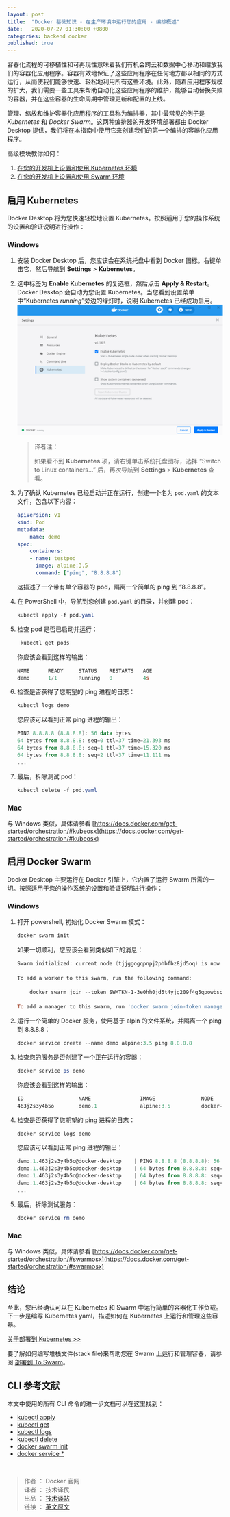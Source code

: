 ```yaml
---
layout: post
title:  "Docker 基础知识 - 在生产环境中运行您的应用 - 编排概述"
date:   2020-07-27 01:30:00 +0800
categories: backend docker
published: true
---
```


容器化流程的可移植性和可再现性意味着我们有机会跨云和数据中心移动和缩放我们的容器化应用程序。容器有效地保证了这些应用程序在任何地方都以相同的方式运行，从而使我们能够快速、轻松地利用所有这些环境。此外，随着应用程序规模的扩大，我们需要一些工具来帮助自动化这些应用程序的维护，能够自动替换失败的容器，并在这些容器的生命周期中管理更新和配置的上线。

管理、缩放和维护容器化应用程序的工具称为编排器，其中最常见的例子是 *Kubernetes* 和 *Docker Swarm*。这两种编排器的开发环境部署都由 Docker Desktop 提供，我们将在本指南中使用它来创建我们的第一个编排的容器化应用程序。

高级模块教你如何：

1. [在您的开发机上设置和使用 Kubernetes 环境](/backend/docker/2020/08/03/docker-get-started-kube-deploy.html)
2. [在您的开发机上设置和使用 Swarm 环境](https://docs.docker.com/get-started/swarm-deploy/)

## 启用 Kubernetes

Docker Desktop 将为您快速轻松地设置 Kubernetes。按照适用于您的操作系统的设置和验证说明进行操作：

### Windows

1. 安装 Docker Desktop 后，您应该会在系统托盘中看到 Docker 图标。右键单击它，然后导航到 **Settings** > **Kubernetes**。
2. 选中标签为 **Enable Kubernetes** 的复选框，然后点击 **Apply & Restart**。Docker Desktop 会自动为您设置 Kubernetes。当您看到设置菜单中“Kubernetes *running*”旁边的绿灯时，说明 Kubernetes 已经成功启用。
    ![docker-enable-kubernetes](/assets/images/docker-enable-kubernetes.png)
    > 译者注：
    > 
    > 如果看不到 **Kubernetes** 项，请右键单击系统托盘图标，选择 “Switch to Linux containers...” 后，再次导航到 **Settings** > **Kubernetes** 查看。
3. 为了确认 Kubernetes 已经启动并正在运行，创建一个名为 `pod.yaml` 的文本文件，包含以下内容：

    ```yaml
    apiVersion: v1
    kind: Pod
    metadata:
        name: demo
    spec:
        containers:
        - name: testpod
          image: alpine:3.5
          command: ["ping", "8.8.8.8"]
    ```

    这描述了一个带有单个容器的 pod，隔离一个简单的 ping 到 “8.8.8.8”。
4. 在 PowerShell 中，导航到您创建 `pod.yaml` 的目录，并创建 pod：
   
   ```powershell
   kubectl apply -f pod.yaml
   ```

5. 检查 pod 是否已启动并运行：
   ```powershell
    kubectl get pods
    ```
    你应该会看到这样的输出：
    ```powershell
    NAME      READY     STATUS    RESTARTS   AGE
    demo      1/1       Running   0          4s
    ```
6. 检查是否获得了您期望的 ping 进程的日志：
    ```powershell
    kubectl logs demo
    ```
    您应该可以看到正常 ping 进程的输出：
    ```powershell
    PING 8.8.8.8 (8.8.8.8): 56 data bytes
    64 bytes from 8.8.8.8: seq=0 ttl=37 time=21.393 ms
    64 bytes from 8.8.8.8: seq=1 ttl=37 time=15.320 ms
    64 bytes from 8.8.8.8: seq=2 ttl=37 time=11.111 ms
    ...
    ```
7. 最后，拆除测试 pod：
    ```powershell
    kubectl delete -f pod.yaml
    ```

### Mac

与 Windows 类似，具体请参看 [https://docs.docker.com/get-started/orchestration/#kubeosx](https://docs.docker.com/get-started/orchestration/#kubeosx)


## 启用 Docker Swarm

Docker Desktop 主要运行在 Docker 引擎上，它内置了运行 Swarm 所需的一切。按照适用于您的操作系统的设置和验证说明进行操作：

### Windows

1. 打开 powershell, 初始化 Docker Swarm 模式：
    ```powershell
    docker swarm init
    ```
    如果一切顺利，您应该会看到类似如下的消息：

    ```powershell
    Swarm initialized: current node (tjjggogqpnpj2phbfbz8jd5oq) is now a manager.

    To add a worker to this swarm, run the following command:

        docker swarm join --token SWMTKN-1-3e0hh0jd5t4yjg209f4g5qpowbsczfahv2dea9a1ay2l8787cf-2h4ly330d0j917ocvzw30j5x9 192.168.65.3:2377

    To add a manager to this swarm, run 'docker swarm join-token manager' and follow the instructions.
    ```
2. 运行一个简单的 Docker 服务，使用基于 alpin 的文件系统，并隔离一个 ping 到 8.8.8.8：
    ```powershell
    docker service create --name demo alpine:3.5 ping 8.8.8.8
    ```
3. 检查您的服务是否创建了一个正在运行的容器：
    ```powershell
    docker service ps demo
    ```
    你应该会看到这样的输出：
    ```powershell
    ID                  NAME                IMAGE               NODE                DESIRED STATE       CURRENT STATE           ERROR               PORTS
    463j2s3y4b5o        demo.1              alpine:3.5          docker-desktop      Running             Running 8 seconds ago
    ```
4. 检查是否获得了您期望的 ping 进程的日志：
    ```powershell
    docker service logs demo
    ```
    您应该可以看到正常 ping 进程的输出：
    ```powershell
    demo.1.463j2s3y4b5o@docker-desktop    | PING 8.8.8.8 (8.8.8.8): 56 data bytes
    demo.1.463j2s3y4b5o@docker-desktop    | 64 bytes from 8.8.8.8: seq=0 ttl=37 time=13.005 ms
    demo.1.463j2s3y4b5o@docker-desktop    | 64 bytes from 8.8.8.8: seq=1 ttl=37 time=13.847 ms
    demo.1.463j2s3y4b5o@docker-desktop    | 64 bytes from 8.8.8.8: seq=2 ttl=37 time=41.296 ms
    ...
    ```
5. 最后，拆除测试服务：
    ```powershell
    docker service rm demo
    ```

### Mac

与 Windows 类似，具体请参看 [https://docs.docker.com/get-started/orchestration/#swarmosx](https://docs.docker.com/get-started/orchestration/#swarmosx)



## 结论

至此，您已经确认可以在 Kubernetes 和 Swarm 中运行简单的容器化工作负载。下一步是编写 Kubernetes yaml，描述如何在 Kubernetes 上运行和管理这些容器。

[关于部署到 Kubernetes >>](https://docs.docker.com/get-started/kube-deploy/)

要了解如何编写堆栈文件(stack file)来帮助您在 Swarm 上运行和管理容器，请参阅 [部署到 To Swarm](https://docs.docker.com/get-started/swarm-deploy/)。

## CLI 参考文献

本文中使用的所有 CLI 命令的进一步文档可以在这里找到：

- [kubectl apply](https://kubernetes.io/docs/reference/generated/kubectl/kubectl-commands#apply)
- [kubectl get](https://kubernetes.io/docs/reference/generated/kubectl/kubectl-commands#get)
- [kubectl logs](https://kubernetes.io/docs/reference/generated/kubectl/kubectl-commands#logs)
- [kubectl delete](https://kubernetes.io/docs/reference/generated/kubectl/kubectl-commands#delete)
- [docker swarm init](https://docs.docker.com/engine/reference/commandline/swarm_init/)
- [docker service *](https://docs.docker.com/engine/reference/commandline/service/)


<br/>

> 作者 ： Docker 官网 <br/>
> 译者 ： 技术译民 <br/>
> 出品 ： [技术译站](https://ittranslator.cn/) <br/>
> 链接 ： [英文原文](https://docs.docker.com/get-started/orchestration/)
